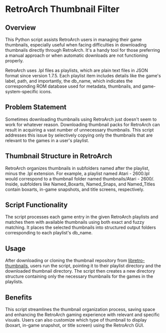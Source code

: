 # RetroArch Thumbnail Filter
## Overview
This Python script assists RetroArch users in managing their game thumbnails, especially useful when facing difficulties in downloading thumbnails directly through RetroArch. It's a handy tool for those preferring a manual approach or when automatic downloads are not functioning properly.

RetroArch uses .lpl files as playlists, which are plain text files in JSON format since version 1.7.5​​. Each playlist item includes details like the game's label, path, and importantly, the db_name, which indicates the corresponding ROM database used for metadata, thumbnails, and game-system-specific icons​​.

## Problem Statement
Sometimes downloading thumbnails using RetroArch just doesn't seem to work for whatever reason. Downloading thumbnail packs for RetroArch can result in acquiring a vast number of unnecessary thumbnails. This script addresses this issue by selectively copying only the thumbnails that are relevant to the games in a user's playlist.

## Thumbnail Structure in RetroArch
RetroArch organizes thumbnails in subfolders named after the playlist, minus the .lpl extension. For example, a playlist named Atari - 2600.lpl would correspond to a thumbnail folder named thumbnails/Atari - 2600/. Inside, subfolders like Named_Boxarts, Named_Snaps, and Named_Titles contain boxarts, in-game snapshots, and title screens, respectively​​.

## Script Functionality
The script processes each game entry in the given RetroArch playlists and matches them with available thumbnails using both exact and fuzzy matching. It places the selected thumbnails into structured output folders corresponding to each playlist's db_name.

## Usage
After downloading or cloning the thumbnail repository from [libretro-thumbnails](https://github.com/libretro-thumbnails/libretro-thumbnails), users run the script, pointing it to their playlist directory and the downloaded thumbnail directory. The script then creates a new directory structure containing only the necessary thumbnails for the games in the playlists.

## Benefits
This script streamlines the thumbnail organization process, saving space and enhancing the RetroArch gaming experience with relevant and specific visuals. Users can also customize which type of thumbnail to display (boxart, in-game snapshot, or title screen) using the RetroArch GUI​​.
